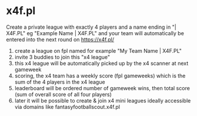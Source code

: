 # x4f.pl



Create a private league with exactly 4 players and a name ending in "| X4F.PL" eg "Example Name | X4F.PL" and your team will automatically be entered into the next round on https://x4f.pl/

1) create a league on fpl named for example "My Team Name | X4F.PL"
2) invite 3 buddies to join this "x4 league"
3) this x4 league will be automatically picked up by the x4 scanner at next gameweek 
4) scoring, the x4 team has a weekly score (fpl gameweeks) which is the sum of the 4 players in the x4 league 
5) leaderboard will be ordered number of gameweek wins, then total score (sum of overall score of all four players)
6) later it will be possible to create & join x4 mini leagues ideally accessible via domains like fantasyfootballscout.x4f.pl

